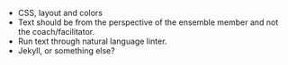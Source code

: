 * CSS, layout and colors
* Text should be from the perspective of the ensemble member and not the coach/facilitator.
* Run text through natural language linter.
* Jekyll, or something else?